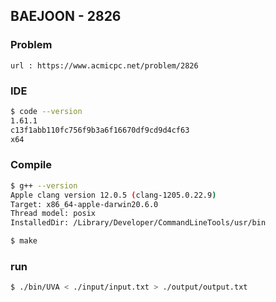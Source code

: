  
## BAEJOON - 2826

### Problem        
    url : https://www.acmicpc.net/problem/2826

### IDE 
```bash
$ code --version
1.61.1
c13f1abb110fc756f9b3a6f16670df9cd9d4cf63
x64
```

### Compile
```bash
$ g++ --version
Apple clang version 12.0.5 (clang-1205.0.22.9)
Target: x86_64-apple-darwin20.6.0
Thread model: posix
InstalledDir: /Library/Developer/CommandLineTools/usr/bin

$ make
```

### run
```bash
$ ./bin/UVA < ./input/input.txt > ./output/output.txt
```


